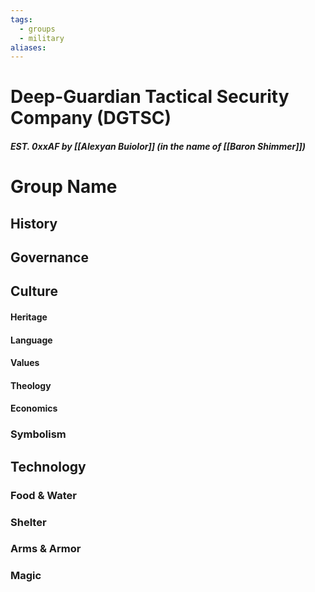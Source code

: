 ```yaml
---
tags:
  - groups
  - military
aliases:
---
```


# Deep-Guardian Tactical Security Company (DGTSC)
##### EST. 0xxAF by [[Alexyan Buiolor]] (in the name of [[Baron Shimmer]])

# Group Name
## History
## Governance
## Culture
#### Heritage
#### Language
#### Values
#### Theology
#### Economics
### Symbolism
## Technology
### Food & Water
### Shelter
### Arms & Armor
### Magic